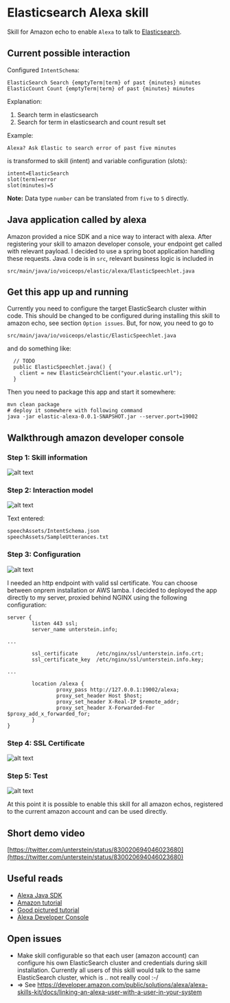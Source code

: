 # Elasticsearch Alexa skill
Skill for Amazon echo to enable `Alexa` to talk to [Elasticsearch](https://elastic.io).


## Current possible interaction
Configured `IntentSchema`:

```
ElasticSearch Search {emptyTerm|term} of past {minutes} minutes
ElasticCount Count {emptyTerm|term} of past {minutes} minutes
```

Explanation:

 1. Search term in elasticsearch
 2. Search for term in elasticsearch and count result set

Example:

```
Alexa? Ask Elastic to search error of past five minutes
```

is transformed to skill (intent) and variable configuration (slots):

```
intent=ElasticSearch
slot(term)=error
slot(minutes)=5
```

**Note:** Data type `number` can be translated from `five` to `5` directly.


## Java application called by alexa
Amazon provided a nice SDK and a nice way to interact with alexa. After registering your skill to amazon developer console, your endpoint get called with relevant payload. I decided to use a spring boot application handling these requests. Java code is in `src`, relevant business logic is included in

```
src/main/java/io/voiceops/elastic/alexa/ElasticSpeechlet.java
```


## Get this app up and running
Currently you need to configure the target ElasticSearch cluster within code. This should be changed to be configured during installing this skill to amazon echo, see section `Option issues`.
But, for now, you need to go to

```
src/main/java/io/voiceops/elastic/ElasticSpeechlet.java
```

and do something like:

```
  // TODO
  public ElasticSpeechlet.java() {
    client = new ElasticSearchClient("your.elastic.url");
  }
```

Then you need to package this app and start it somewhere:

```
mvn clean package
# deploy it somewhere with following command
java -jar elastic-alexa-0.0.1-SNAPSHOT.jar --server.port=19002
```

## Walkthrough amazon developer console

### Step 1: Skill information
![alt text](docs/console1.png "Skill information")

### Step 2: Interaction model
![alt text](docs/console2.png "Interaction model")

Text entered:

```
speechAssets/IntentSchema.json
speechAssets/SampleUtterances.txt
```

### Step 3: Configuration
![alt text](docs/console3.png "Configuration")

I needed an http endpoint with valid ssl certificate. You can choose between onprem installation or AWS lamba. I decided to deployed the app directly to my server, proxied behind NGINX using the following configuration:

```
server {
        listen 443 ssl;
        server_name unterstein.info;

...

        ssl_certificate      /etc/nginx/ssl/unterstein.info.crt;
        ssl_certificate_key  /etc/nginx/ssl/unterstein.info.key;

...

        location /alexa {
                proxy_pass http://127.0.0.1:19002/alexa;
                proxy_set_header Host $host;
                proxy_set_header X-Real-IP $remote_addr;
                proxy_set_header X-Forwarded-For $proxy_add_x_forwarded_for;
        }
}

```

### Step 4: SSL Certificate
![alt text](docs/console4.png "SSL Certificate")

### Step 5: Test
![alt text](docs/console5.png "Test")

At this point it is possible to enable this skill for all amazon echos, registered to the current amazon account and can be used directly.


## Short demo video
[https://twitter.com/unterstein/status/830020694046023680](https://twitter.com/unterstein/status/830020694046023680)


## Useful reads
- [Alexa Java SDK](https://github.com/amzn/alexa-skills-kit-java)
- [Amazon tutorial](https://developer.amazon.com/blogs/post/TxDJWS16KUPVKO/new-alexa-skills-kit-template-build-a-trivia-skill-in-under-an-hour)
- [Good pictured tutorial](https://www.pluralsight.com/guides/node-js/amazon-alexa-skill-tutorial)
- [Alexa Developer Console](https://developer.amazon.com/alexa)


## Open issues
- Make skill configurable so that each user (amazon account) can configure his own ElasticSearch cluster and credentials during skill installation. Currently all users of this skill would talk to the same ElasticSearch cluster, which is .. not really cool :-/
- => See https://developer.amazon.com/public/solutions/alexa/alexa-skills-kit/docs/linking-an-alexa-user-with-a-user-in-your-system
